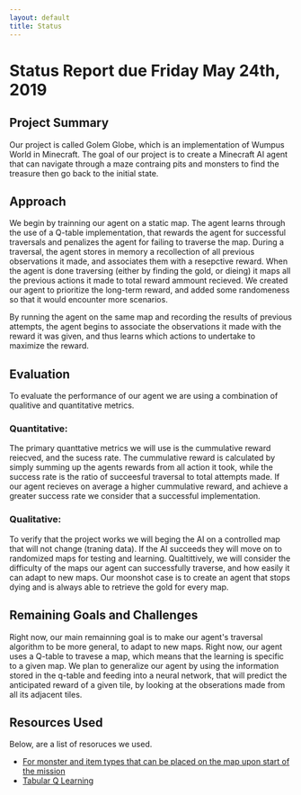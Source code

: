 ```yaml
---
layout: default
title: Status
---
```


# Status Report due Friday May 24th, 2019

## Project Summary
Our project is called Golem Globe, which is an implementation of Wumpus World in Minecraft. 
The goal of our project is to create a Minecraft AI agent that can navigate through a maze contraing pits and monsters to find the treasure then go back to the initial state. 
## Approach
We begin by trainning our agent on a static map. The agent learns through the use of a Q-table implementation, that rewards the agent for successful traversals and penalizes the agent for failing to traverse the map. During a traversal, the agent stores in memory a recollection of all previous observations it made, and associates them with a resepctive reward. When the agent is done traversing (either by finding the gold, or dieing) it maps all the previous actions it made to total reward ammount recieved. We created our agent to prioritize the long-term reward, and added some randomeness so that it would encounter more scenarios. 

By running the agent on the same map and recording the results of previous attempts, the agent begins to associate the observations it made with the reward it was given, and thus learns which actions to undertake to maximize the reward.
## Evaluation 
To evaluate the performance of our agent we are using a combination of qualitive and quantitative metrics.
### Quantitative:
The primary quanttative metrics we will use is the cummulative reward reiecved, and the sucess rate. The cummulative reward is calculated by simply summing up the agents rewards from all action it took, while the success rate is the ratio of succeesful traversal to total attempts made. If our agent recieves on average a higher cummulative reward, and achieve a greater success rate we consider that a successful implementation.

### Qualitative:
To verify that the project works we will beging the AI on a controlled map
that will not change (traning data). If the AI succeeds they will move 
on to randomized maps for testing and learning. Qualtittively, we will consider the difficulty of the maps our agent can successfully traverse, and how easily it can adapt to new maps.
Our moonshot case is to create an agent that stops dying and is always able to retrieve the gold for every map. 


## Remaining Goals and Challenges 
Right now, our main remainning goal is to make our agent's traversal algorithm to be more general, to adapt to new maps. Right now, our agent uses a Q-table to travese a map, which means that the learning is specific to a given map. We plan to generalize our agent by using the information stored in the q-table and feeding into a neural network, that will predict the anticipated reward of a given tile, by looking at the obserations made from all its adjacent tiles.

## Resources Used  
Below, are a list of resoruces we used.
 - [For monster and item types that can be placed on the map upon start of the mission](https://github.com/microsoft/malmo/blob/master/Schemas/Types.xsd.in)
 - [Tabular Q Learning](https://github.com/Microsoft/malmo/blob/master/Malmo/samples/Python_examples/tabular_q_learning.py)
